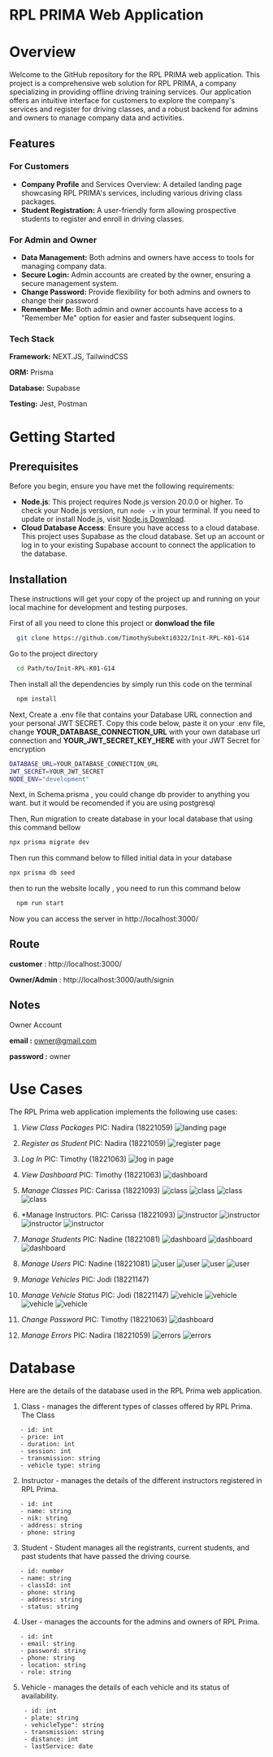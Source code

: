 # RPL PRIMA Web Application

# Overview

Welcome to the GitHub repository for the RPL PRIMA web application. This project is a comprehensive web solution for RPL PRIMA, a company specializing in providing offline driving training services. Our application offers an intuitive interface for customers to explore the company's services and register for driving classes, and a robust backend for admins and owners to manage company data and activities.

## Features

### For Customers

- **Company Profile** and Services Overview: A detailed landing page showcasing RPL PRIMA's services, including various driving class packages.
- **Student Registration:** A user-friendly form allowing prospective students to register and enroll in driving classes.

### For Admin and Owner

- **Data Management:** Both admins and owners have access to tools for managing company data.
- **Secure Login:** Admin accounts are created by the owner, ensuring a secure management system.
- **Change Password:** Provide flexibility for both admins and owners to change their password
- **Remember Me:** Both admin and owner accounts have access to a "Remember Me" option for easier and faster subsequent logins.

### Tech Stack

**Framework:** NEXT.JS, TailwindCSS

**ORM:** Prisma

**Database:** Supabase

**Testing:** Jest, Postman

# Getting Started

## Prerequisites

Before you begin, ensure you have met the following requirements:

- **Node.js**: This project requires Node.js version 20.0.0 or higher. To check your Node.js version, run `node -v` in your terminal. If you need to update or install Node.js, visit [Node.js Download](https://nodejs.org/en/download/).
- **Cloud Database Access**: Ensure you have access to a cloud database. This project uses Supabase as the cloud database. Set up an account or log in to your existing Supabase account to connect the application to the database.

## Installation

These instructions will get your copy of the project up and running on your local machine for development and testing purposes.

First of all you need to clone this project or **donwload the file**

```bash
  git clone https://github.com/TimothySubekti0322/Init-RPL-K01-G14
```

Go to the project directory

```bash
  cd Path/to/Init-RPL-K01-G14
```

Then install all the dependencies by simply run this code on the terminal

```bash
  npm install
```

Next, Create a .env file that contains your Database URL connection and your personal JWT SECRET. Copy this code below, paste it on your .env file, change **YOUR_DATABASE_CONNECTION_URL** with your own database url connection and **YOUR_JWT_SECRET_KEY_HERE** with your JWT Secret for encryption

```bash
DATABASE_URL=YOUR_DATABASE_CONNECTION_URL
JWT_SECRET=YOUR_JWT_SECRET
NODE_ENV="development"
```

Next, in Schema.prisma , you could change db provider to anything you want. but it would be recomended if you are using postgresql

Then, Run migration to create database in your local database that using this command bellow

```bash
npx prisma migrate dev
```

Then run this command below to filled initial data in your database

```bash
npx prisma db seed
```

then to run the website locally , you need to run this command below

```bash
  npm run start
```

Now you can access the server in http://localhost:3000/

## Route

**customer** : http://localhost:3000/

**Owner/Admin** : http://localhost:3000/auth/signin

## Notes

Owner Account

**email :** owner@gmail.com

**password :** owner




# Use Cases
The RPL Prima web application implements the following use cases:
1. *View Class Packages* PIC: Nadira (18221059)
  ![landing page](doc/layout/1.1.jpg)

2. *Register as Student* PIC: Nadira (18221059)
  ![register page](doc/layout/1.2.jpg)

3. *Log In* PIC: Timothy (18221063)
  ![log in page](doc/layout/2.1.jpg)

4. *View Dashboard* PIC: Timothy (18221063)
  ![dashboard](doc/layout/2.0.jpg)
   
5. *Manage Classes* PIC: Carissa (18221093)
    ![class](doc/layout/2.2.1.jpg)
    ![class](doc/layout/2.2.2.jpg)
    ![class](doc/layout/2.2.3.jpg)
    ![class](doc/layout/2.2.4.jpg)
   
6. *Manage Instructors. PIC: Carissa (18221093)
    ![instructor](doc/layout/2.3.1.jpg)
    ![instructor](doc/layout/2.3.2.jpg)
    ![instructor](doc/layout/2.3.3.jpg)
    ![instructor](doc/layout/2.3.4.jpg)
    
7. *Manage Students* PIC: Nadine (18221081)
    ![dashboard](doc/layout/2.4.1.jpg)
    ![dashboard](doc/layout/2.4.2.jpg)
    ![dashboard](doc/layout/2.4.3.jpg)

5. *Manage Users* PIC: Nadine (18221081)
   ![user](doc/layout/2.5.1.jpg)
   ![user](doc/layout/2.5.2.jpg)
   ![user](doc/layout/2.5.3.jpg)
   ![user](doc/layout/2.5.4.jpg)

9. *Manage Vehicles* PIC: Jodi (18221147)
10. *Manage Vehicle Status* PIC: Jodi (18221147)
    ![vehicle](doc/layout/2.6.1.jpg)
    ![vehicle](doc/layout/2.6.2.jpg)
    ![vehicle](doc/layout/2.6.3.jpg)
    ![vehicle](doc/layout/2.6.4.jpg)
    
11. *Change Password* PIC: Timothy (18221063)
    ![dashboard](doc/layout/2.7.jpg)

12. *Manage Errors* PIC: Nadira (18221059)
    ![errors](doc/layout/3.1.jpg)
    ![errors](doc/layout/3.2.jpg)

    


# Database
Here are the details of the database used in the RPL Prima web application.
1. Class - manages the different types of classes offered by RPL Prima. The Class
```
   - id: int
   - price: int
   - duration: int
   - session: int
   - transmission: string
   - vehicle type: string
```
2. Instructor - manages the details of the different instructors registered in RPL Prima.
```
   - id: int
   - name: string
   - nik: string
   - address: string
   - phone: string
```
3. Student - Student manages all the registrants, current students, and past students that have passed the driving course.
```
   - id: number
   - name: string
   - classId: int
   - phone: string
   - address: string
   - status: string
```
4. User - manages the accounts for the admins and owners of RPL Prima.
```
   - id: int
   - email: string
   - password: string
   - phone: string
   - location: string
   - role: string
```
5. Vehicle - manages the details of each vehicle and its status of availability.
```
    - id: int
    - plate: string
    - vehicleType": string
    - transmission: string
    - distance: int
    - lastService: date
```
